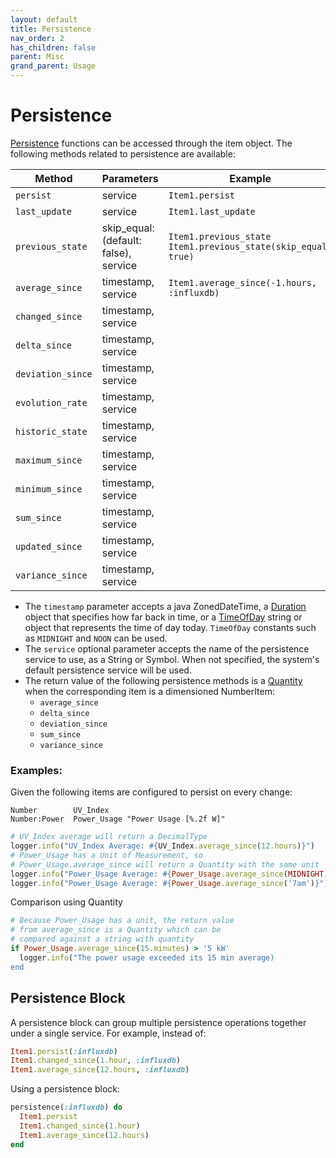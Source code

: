 ```yaml
---
layout: default
title: Persistence
nav_order: 2
has_children: false
parent: Misc
grand_parent: Usage
---
```


# Persistence

[Persistence](https://www.openhab.org/docs/configuration/persistence.html) functions can be accessed through the item object. The following methods related to persistence are available: 

| Method            | Parameters                            | Example                                                         |
| ----------------- | ------------------------------------- | --------------------------------------------------------------- |
| `persist`         | service                               | `Item1.persist`                                                 |
| `last_update`     | service                               | `Item1.last_update`                                             |
| `previous_state`  | skip_equal: (default: false), service | `Item1.previous_state` `Item1.previous_state(skip_equal: true)` |
| `average_since`   | timestamp, service                    | `Item1.average_since(-1.hours, :influxdb)`                      |
| `changed_since`   | timestamp, service                    |                                                                 |
| `delta_since`     | timestamp, service                    |                                                                 |
| `deviation_since` | timestamp, service                    |                                                                 |
| `evolution_rate`  | timestamp, service                    |                                                                 |
| `historic_state`  | timestamp, service                    |                                                                 |
| `maximum_since`   | timestamp, service                    |                                                                 |
| `minimum_since`   | timestamp, service                    |                                                                 |
| `sum_since`       | timestamp, service                    |                                                                 |
| `updated_since`   | timestamp, service                    |                                                                 |
| `variance_since`  | timestamp, service                    |                                                                 |

* The `timestamp` parameter accepts a java ZonedDateTime, a [Duration](../duration/) object that specifies how far back in time, or a [TimeOfDay](../time_of_day/) string or object that represents the time of day today. `TimeOfDay` constants such as `MIDNIGHT` and `NOON` can be used.
* The `service` optional parameter accepts the name of the persistence service to use, as a String or Symbol. When not specified, the system's default persistence service will be used.
* The return value of the following persistence methods is a [Quantity](../../items/number/#quantities) when the corresponding item is a dimensioned NumberItem:
  * `average_since`
  * `delta_since`
  * `deviation_since`
  * `sum_since`
  * `variance_since`

### Examples:

Given the following items are configured to persist on every change:
```
Number        UV_Index
Number:Power  Power_Usage "Power Usage [%.2f W]"
```

```ruby
# UV_Index average will return a DecimalType
logger.info("UV_Index Average: #{UV_Index.average_since(12.hours)}") 
# Power_Usage has a Unit of Measurement, so 
# Power_Usage.average_since will return a Quantity with the same unit
logger.info("Power_Usage Average: #{Power_Usage.average_since(MIDNIGHT)}") 
logger.info("Power_Usage Average: #{Power_Usage.average_since('7am')}") 
```

Comparison using Quantity

```ruby
# Because Power_Usage has a unit, the return value 
# from average_since is a Quantity which can be
# compared against a string with quantity
if Power_Usage.average_since(15.minutes) > '5 kW'
  logger.info("The power usage exceeded its 15 min average)
end
```

## Persistence Block

A persistence block can group multiple persistence operations together under a single service. For example, instead of:

```ruby
Item1.persist(:influxdb)
Item1.changed_since(1.hour, :influxdb)
Item1.average_since(12.hours, :influxdb)
```

Using a persistence block:

```ruby
persistence(:influxdb) do
  Item1.persist
  Item1.changed_since(1.hour)
  Item1.average_since(12.hours)
end
```
